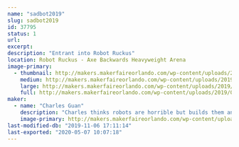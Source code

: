 ```yaml
---
name: "sadbot2019"
slug: sadbot2019
id: 37795
status: 1
url: 
excerpt:
description: "Entrant into Robot Ruckus"
location: Robot Ruckus - Axe Backwards Heavyweight Arena
image-primary:
  - thumbnail: http://makers.makerfaireorlando.com/wp-content/uploads/2019/09/sb72-mid-150x150.jpg
    medium: http://makers.makerfaireorlando.com/wp-content/uploads/2019/09/sb72-mid-300x169.jpg
    large: http://makers.makerfaireorlando.com/wp-content/uploads/2019/09/sb72-mid.jpg
    full: http://makers.makerfaireorlando.com/wp-content/uploads/2019/09/sb72-mid.jpg
maker:
  - name: "Charles Guan"
    description: "Charles thinks robots are horrible but builds them anyways. MIT Mechanical Engineering, design instructor, BattleBots contestant, fine 80s van connoisseur, and co-founder of a drone company."
    image-primary: http://makers.makerfaireorlando.com/wp-content/uploads/2019/09/m6ysUikjWfNM3xcqgZsF6XpX9LRs6HUI_edited.png
last-modified-db: "2019-11-06 17:11:14"
last-exported: "2020-05-07 10:07:18"
---
```

